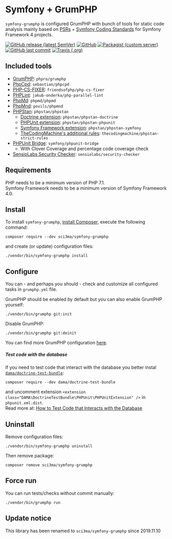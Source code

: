 Symfony + GrumPHP
==============
`symfony-grumphp` is configured GrumPHP with bunch of tools for static code analysis mainly based on [PSRs](https://www.php-fig.org/psr/) + [Symfony Coding Standards](https://symfony.com/doc/current/contributing/code/standards.html) for Symfony Framework 4 projects.

[![GitHub release (latest SemVer)](https://img.shields.io/github/v/release/sci3ma/symfony-grumphp?style=flat-square)](https://github.com/sci3ma/symfony-grumphp)
[![GitHub](https://img.shields.io/github/license/sci3ma/symfony-grumphp?style=flat-square)](https://github.com/sci3ma/symfony-grumphp/blob/master/LICENSE)
[![Packagist (custom server)](https://img.shields.io/packagist/dt/sci3ma/symfony-grumphp?style=flat-square)](https://packagist.org/packages/sci3ma/symfony-grumphp/stats)
[![GitHub last commit](https://img.shields.io/github/last-commit/sci3ma/symfony-grumphp?style=flat-square&logo=github)](https://github.com/sci3ma/symfony-grumphp/commits/master)
[![Travis (.org)](https://img.shields.io/travis/sci3ma/symfony-grumphp?style=flat-square&logo=travis-ci)](https://travis-ci.org/sci3ma/symfony-grumphp)

Included tools
--------------
* [GrumPHP](https://github.com/phpro/grumphp): `phpro/grumphp`
* [PhpCpd](https://github.com/sebastianbergmann/phpcpd): `sebastian/phpcpd`
* [PHP-CS-FIXER](https://github.com/FriendsOfPHP/PHP-CS-Fixer): `friendsofphp/php-cs-fixer`
* [PHPLint](https://github.com/JakubOnderka/PHP-Parallel-Lint): `jakub-onderka/php-parallel-lint`
* [PhpMd](https://github.com/phpmd/phpmd): `phpmd/phpmd`
* [PhpMnd](https://github.com/povils/phpmnd): `povils/phpmnd`
* [PHPStan](https://github.com/phpstan/phpstan): `phpstan/phpstan`
    * [Doctrine extension](https://github.com/phpstan/phpstan-doctrine): `phpstan/phpstan-doctrine`
    * [PHPUnit extension](https://github.com/phpstan/phpstan-phpunit): `phpstan/phpstan-phpunit`
    * [Symfony Framework extension](https://github.com/phpstan/phpstan-symfony): `phpstan/phpstan-symfony`
    * [TheCodingMachine's additional rules](https://github.com/thecodingmachine/phpstan-strict-rules): `thecodingmachine/phpstan-strict-rules`
* [PHPUnit Bridge](https://github.com/symfony/phpunit-bridge): `symfony/phpunit-bridge`
    * With Clover Coverage and percentage code coverage check
* [SensioLabs Security Checker](https://github.com/sensiolabs/security-checker): `sensiolabs/security-checker`

Requirements
------------
PHP needs to be a minimum version of PHP 7.1.  
Symfony Framework needs to be a minimum version of Symfony Framework 4.0.

Install
-------
To install `symfony-grumphp`, [install Composer](https://getcomposer.org/download/), execute the following command:
```
composer require --dev sci3ma/symfony-grumphp
```
and create (or update) configuration files:
```
./vendor/bin/symfony-grumphp install
```

Configure
---------
You can - and perhaps you should - check and customize all configured tasks in `grumphp.yml` file.

GrumPHP should be enabled by default but you can also enable GrumPHP yourself:
```
./vendor/bin/grumphp git:init
```
Disable GrumPHP:
```
./vendor/bin/grumphp git:deinit
```
You can find more GrumPHP configuration [here](https://github.com/phpro/grumphp/blob/master/doc/commands.md#installation).

##### Test code with the database
If you need to test code that interact with the database you better instal [`dama/doctrine-test-bundle`](https://github.com/dmaicher/doctrine-test-bundle):
```shell script
composer require --dev dama/doctrine-test-bundle
```
and uncomment extension `<extension class="DAMA\DoctrineTestBundle\PHPUnit\PHPUnitExtension" />` in `phpunit.xml.dist`.  
Read more at: [How to Test Code that Interacts with the Database](https://symfony.com/doc/current/testing/database.html)

Uninstall
---------
Remove configuration files:
```
./vendor/bin/symfony-grumphp uninstall
```
Then remove package:
```
composer remove sci3ma/symfony-grumphp
```

Force run
---------
You can run tests/checks without commit manually:
```
./vendor/bin/grumphp run
```

Update notice
-------------
This library has been renamed to `sci3ma/symfony-grumphp` since 2019.11.10
 
